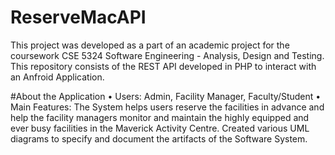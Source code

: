 # ReserveMacAPI

This project was developed as a part of an academic project for the coursework CSE 5324 Software Engineering - Analysis, Design and Testing.
This repository consists of the REST API developed in PHP to interact with an Anfroid Application.

#About the Application
• Users: Admin, Facility Manager, Faculty/Student
• Main Features: 	The System helps users reserve the facilities in advance and help the facility managers monitor and maintain the highly equipped and ever busy facilities in the Maverick Activity Centre. Created various UML diagrams to specify and document the artifacts of the Software System.

